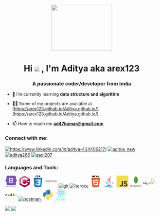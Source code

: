 <p  align="center" ><img src="https://user-images.githubusercontent.com/65856669/128559959-59443738-e069-49fc-8679-a342d6bf9a8e.gif" width="200" height="150"/></p>

<!-- 
<h2> - 👋 Hi, I’m Aditya @arex123 </h2>
<p>- 👀 I’m interested in </p>
<p>- 🌱 I’m currently learning front & backend development</p>
<p>- 💞️ I’m looking to collaborate on ...</p>
<p>- 📫 How to reach me ad47kumar@gmail.com</p> -->
<h1 align="center">Hi <img src="https://raw.githubusercontent.com/MartinHeinz/MartinHeinz/master/wave.gif" width="30px" style="max-width:100%;"/>
, I'm Aditya aka arex123</h1>
<h3 align="center">A passionate coder/developer from India</h3>

- 🌱 I’m currently learning **data structure and algorithm**

- 👨‍💻 Some of my projects are available at [https://arex123.github.io/Aditya.github.io/](https://arex123.github.io/Aditya.github.io/)

- 📫 How to reach me **ad47kumar@gmail.com**

<h3 align="left">Connect with me:</h3>
<p align="left">
<a href="https://www.linkedin.com/in/aditya-434406217/" target="blank"><img align="center" src="https://raw.githubusercontent.com/rahuldkjain/github-profile-readme-generator/master/src/images/icons/Social/linked-in-alt.svg" alt="https://www.linkedin.com/in/aditya-434406217/" height="30" width="40" /></a>
<a href="https://www.codechef.com/users/aditya_new" target="blank"><img align="center" src="https://cdn.jsdelivr.net/npm/simple-icons@3.1.0/icons/codechef.svg" alt="aditya_new" height="30" width="40" /></a>
<a href="https://codeforces.com/profile/aditya266" target="blank"><img align="center" src="https://cdn.jsdelivr.net/npm/simple-icons@3.0.1/icons/codeforces.svg" alt="aditya266" height="30" width="40" /></a>
<a href="https://www.leetcode.com/aadi207" target="blank"><img align="center" src="https://raw.githubusercontent.com/rahuldkjain/github-profile-readme-generator/master/src/images/icons/Social/leet-code.svg" alt="aadi207" height="30" width="40" /></a>
</p>

<h3 align="left">Languages and Tools:</h3>
<p align="left"> <a href="https://getbootstrap.com" target="_blank"> <img src="https://raw.githubusercontent.com/devicons/devicon/master/icons/bootstrap/bootstrap-plain-wordmark.svg" alt="bootstrap" width="40" height="40"/> </a> <a href="https://www.w3schools.com/cpp/" target="_blank"> <img src="https://raw.githubusercontent.com/devicons/devicon/master/icons/cplusplus/cplusplus-original.svg" alt="cplusplus" width="40" height="40"/> </a> <a href="https://www.w3schools.com/css/" target="_blank"> <img src="https://raw.githubusercontent.com/devicons/devicon/master/icons/css3/css3-original-wordmark.svg" alt="css3" width="40" height="40"/> </a> <a href="https://expressjs.com" target="_blank"> <img src="https://raw.githubusercontent.com/devicons/devicon/master/icons/express/express-original-wordmark.svg" alt="express" width="40" height="40"/> </a> <a href="https://git-scm.com/" target="_blank"> <img src="https://www.vectorlogo.zone/logos/git-scm/git-scm-icon.svg" alt="git" width="40" height="40"/> </a> <a href="https://heroku.com" target="_blank"> <img src="https://www.vectorlogo.zone/logos/heroku/heroku-icon.svg" alt="heroku" width="40" height="40"/> </a> <a href="https://www.w3.org/html/" target="_blank"> <img src="https://raw.githubusercontent.com/devicons/devicon/master/icons/html5/html5-original-wordmark.svg" alt="html5" width="40" height="40"/> </a> <a href="https://www.java.com" target="_blank"> <img src="https://raw.githubusercontent.com/devicons/devicon/master/icons/java/java-original.svg" alt="java" width="40" height="40"/> </a> <a href="https://developer.mozilla.org/en-US/docs/Web/JavaScript" target="_blank"> <img src="https://raw.githubusercontent.com/devicons/devicon/master/icons/javascript/javascript-original.svg" alt="javascript" width="40" height="40"/> </a> <a href="https://www.mongodb.com/" target="_blank"> <img src="https://raw.githubusercontent.com/devicons/devicon/master/icons/mongodb/mongodb-original-wordmark.svg" alt="mongodb" width="40" height="40"/> </a> <a href="https://www.mysql.com/" target="_blank"> <img src="https://raw.githubusercontent.com/devicons/devicon/master/icons/mysql/mysql-original-wordmark.svg" alt="mysql" width="40" height="40"/> </a> <a href="https://nodejs.org" target="_blank"> <img src="https://raw.githubusercontent.com/devicons/devicon/master/icons/nodejs/nodejs-original-wordmark.svg" alt="nodejs" width="40" height="40"/> </a> <a href="https://postman.com" target="_blank"> <img src="https://www.vectorlogo.zone/logos/getpostman/getpostman-icon.svg" alt="postman" width="40" height="40"/> </a> <a href="https://www.python.org" target="_blank"> <img src="https://raw.githubusercontent.com/devicons/devicon/master/icons/python/python-original.svg" alt="python" width="40" height="40"/> </a> <a href="https://reactjs.org/" target="_blank"> <img src="https://raw.githubusercontent.com/devicons/devicon/master/icons/react/react-original-wordmark.svg" alt="react" width="40" height="40"/> </a> </p>

![](https://komarev.com/ghpvc/?username=your-github-arex123&label=PROFILE+VIEWS)
![](https://img.shields.io/github/followers/arex123?label=Followers&style=social)
